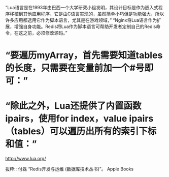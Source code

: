 “Lua语言是在1993年由巴西一个大学研究小组发明，其设计目标是作为嵌入式程序移植到其他应用程序，它是由C语言实现的，虽然简单小巧但是功能强大，所以许多应用都选用它作为脚本语言，尤其是在游戏领域，”
“Nginx将Lua语言作为扩展，增强自身功能。Redis将Lua作为脚本语言可帮助开发者定制自己的Redis命令，在这之前，必须修改源码。”

# “要遍历myArray，首先需要知道tables的长度，只需要在变量前加一个#号即可：”

# “除此之外，Lua还提供了内置函数ipairs，使用for index，value ipairs（tables）可以遍历出所有的索引下标和值：”
http://www.lua.org/


抜粋:: 付磊  “Redis开发与运维 (数据库技术丛书)”。 Apple Books  
